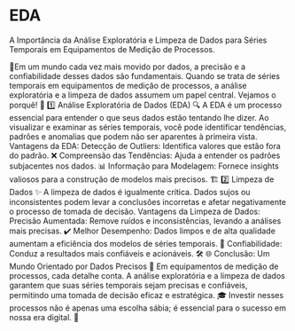# EDA
A Importância da Análise Exploratória e Limpeza de Dados para Séries Temporais em Equipamentos de Medição de Processos.

🎯Em um mundo cada vez mais movido por dados, a precisão e a confiabilidade desses dados são fundamentais. Quando se trata de séries temporais em equipamentos de medição de processos, a análise exploratória e a limpeza de dados assumem um papel central. Vejamos o porquê! 🧐
1️⃣ Análise Exploratória de Dados (EDA)
🔍 A EDA é um processo essencial para entender o que seus dados estão tentando lhe dizer. Ao visualizar e examinar as séries temporais, você pode identificar tendências, padrões e anomalias que podem não ser aparentes à primeira vista.
Vantagens da EDA:
Detecção de Outliers: Identifica valores que estão fora do padrão. ❌
Compreensão das Tendências: Ajuda a entender os padrões subjacentes nos dados. 📊
Informação para Modelagem: Fornece insights valiosos para a construção de modelos mais precisos. 🏗️
2️⃣ Limpeza de Dados
✨ A limpeza de dados é igualmente crítica. Dados sujos ou inconsistentes podem levar a conclusões incorretas e afetar negativamente o processo de tomada de decisão.
Vantagens da Limpeza de Dados:
Precisão Aumentada: Remove ruídos e inconsistências, levando a análises mais precisas. ✔️
Melhor Desempenho: Dados limpos e de alta qualidade aumentam a eficiência dos modelos de séries temporais. 🚀
Confiabilidade: Conduz a resultados mais confiáveis e acionáveis. 🛠️
🌐 Conclusão: Um Mundo Orientado por Dados Precisos
🧩 Em equipamentos de medição de processos, cada detalhe conta. A análise exploratória e a limpeza de dados garantem que suas séries temporais sejam precisas e confiáveis, permitindo uma tomada de decisão eficaz e estratégica. 🎓 Investir nesses processos não é apenas uma escolha sábia; é essencial para o sucesso em nossa era digital. 🌟

